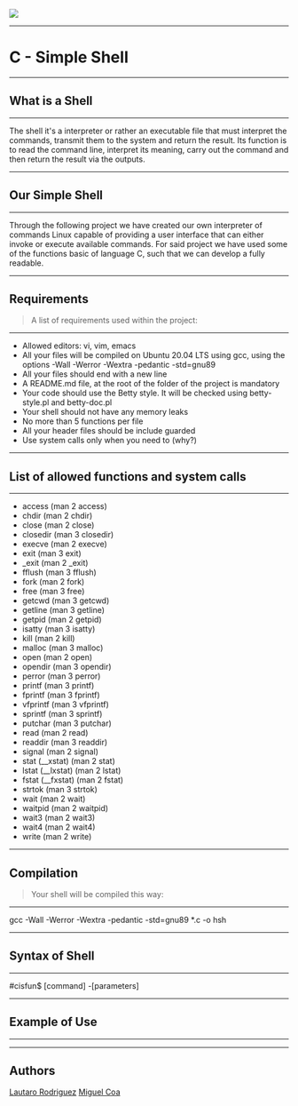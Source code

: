![](https://static.wixstatic.com/media/aaf0fb_44565f883075417ab38af433fbc0334b~mv2.png/v1/fill/w_320,h_320,al_c,q_85,usm_0.66_1.00_0.01,enc_auto/aaf0fb_44565f883075417ab38af433fbc0334b~mv2.png)

***
# C - Simple Shell
***

## What is a Shell
***
The shell it's a interpreter or rather an executable file that must interpret the commands, transmit them to the system and return the result. Its function is to read the command line, interpret its meaning, carry out the command and then return the result via the outputs.

***
## Our Simple Shell
***
Through the following project we have created our own interpreter of commands Linux capable of providing a user interface that can either invoke or execute available commands. For said project we have used some of the functions basic of language C, such that we can develop a fully readable.

***
## Requirements
> A list of requirements used within the project:
***

* Allowed editors: vi, vim, emacs
* All your files will be compiled on Ubuntu 20.04 LTS using gcc, using the options -Wall -Werror -Wextra -pedantic -std=gnu89
* All your files should end with a new line
* A README.md file, at the root of the folder of the project is mandatory
* Your code should use the Betty style. It will be checked using betty-style.pl and betty-doc.pl
* Your shell should not have any memory leaks
* No more than 5 functions per file
* All your header files should be include guarded
* Use system calls only when you need to (why?)

***
## List of allowed functions and system calls
***

* access (man 2 access)
* chdir (man 2 chdir)
* close (man 2 close)
* closedir (man 3 closedir)
* execve (man 2 execve)
* exit (man 3 exit)
* _exit (man 2 _exit)
* fflush (man 3 fflush)
* fork (man 2 fork)
* free (man 3 free)
* getcwd (man 3 getcwd)
* getline (man 3 getline)
* getpid (man 2 getpid)
* isatty (man 3 isatty)
* kill (man 2 kill)
* malloc (man 3 malloc)
* open (man 2 open)
* opendir (man 3 opendir)
* perror (man 3 perror)
* printf (man 3 printf)
* fprintf (man 3 fprintf)
* vfprintf (man 3 vfprintf)
* sprintf (man 3 sprintf)
* putchar (man 3 putchar)
* read (man 2 read)
* readdir (man 3 readdir)
* signal (man 2 signal)
* stat (__xstat) (man 2 stat)
* lstat (__lxstat) (man 2 lstat)
* fstat (__fxstat) (man 2 fstat)
* strtok (man 3 strtok)
* wait (man 2 wait)
* waitpid (man 2 waitpid)
* wait3 (man 2 wait3)
* wait4 (man 2 wait4)
* write (man 2 write)

***
## Compilation
> Your shell will be compiled this way:
***
gcc -Wall -Werror -Wextra -pedantic -std=gnu89 *.c -o hsh

***
## Syntax of Shell
***
#cisfun$ [command] -[parameters]

***
## Example of Use
***

***
## Authors
[Lautaro Rodriguez](https://github.com/LautareteX)
[Miguel Coa](https://github.com/Macj04)

